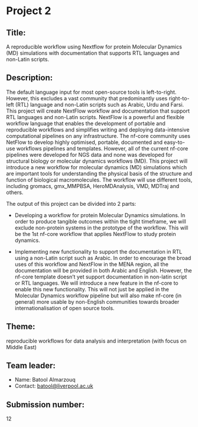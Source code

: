 # Project 2

## Title:

A reproducible workflow using Nextflow for protein Molecular Dynamics
(MD) simulations with documentation that supports RTL languages and
non-Latin scripts.

## Description:

The default language input for most open-source tools is
left-to-right. However, this excludes a vast community that
predominantly uses right-to-left (RTL) language and non-Latin scripts
such as Arabic, Urdu and Farsi. This project will create NextFlow
workflow and documentation that support RTL languages and non-Latin
scripts. NextFlow is a powerful and flexible workflow language that
enables the development of portable and reproducible workflows and
simplifies writing and deploying data-intensive computational
pipelines on any infrastructure. The nf-core community uses NetFlow to
develop highly optimised, portable, documented and easy-to-use
workflows pipelines and templates. However, all of the current nf-core
pipelines were developed for NGS data and none was developed for
structural biology or molecular dynamics workflows (MD). This project
will introduce a new workflow for molecular dynamics (MD) simulations
which are important tools for understanding the physical basis of the
structure and function of biological macromolecules. The workflow will
use different tools, including gromacs, gmx_MMPBSA, HeroMDAnalysis,
VMD, MDTraj and others.

The output of this project can be divided into 2 parts:

- Developing a workflow for protein Molecular Dynamics simulations. In
  order to produce tangible outcomes within the tight timeframe, we
  will exclude non-protein systems in the prototype of the
  workflow. This will be the 1st nf-core workflow that applies
  NextFlow to study protein dynamics.

- Implementing new functionality to support the documentation in RTL
  using a non-Latin script such as Arabic. In order to encourage the
  broad uses of this workflow and NextFlow in the MENA region, all the
  documentation will be provided in both Arabic and English. However,
  the nf-core template doesn’t yet support documentation in non-latin
  script or RTL languages. We will introduce a new feature in the
  nf-core to enable this new functionality. This will not just be
  applied in the Molecular Dynamics workflow pipeline but will also
  make nf-core (in general) more usable by non-English communities
  towards broader internationalisation of open source tools.

## Theme:

reproducible workflows for data analysis and interpretation (with
focus on Middle East)

## Team leader:
 * Name: Batool Almarzouq
 * Contact: batool@liverpool.ac.uk
 
## Submission number:

12
